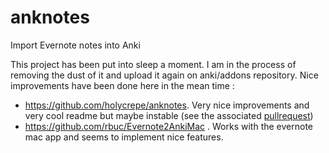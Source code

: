 # anknotes
Import Evernote notes into Anki

This project has been put into sleep a moment. I am in the process of removing the dust of it and upload it again on anki/addons repository. 
Nice improvements have been done here in the mean time : 
- https://github.com/holycrepe/anknotes. Very nice improvements and very cool readme but maybe instable (see the associated [pullrequest](https://github.com/brumar/anknotes/pull/16))
- https://github.com/rbuc/Evernote2AnkiMac . Works with the evernote mac app and seems to implement nice features.

